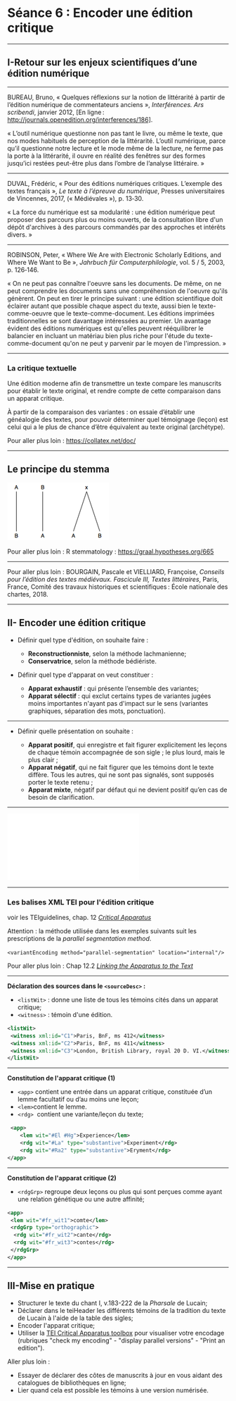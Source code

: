 
# Séance 6 : Encoder une édition critique 
---
## I-Retour sur les enjeux scientifiques d’une édition numérique
---
BUREAU, Bruno, « Quelques réflexions sur la notion de littérarité à partir de l’édition numérique de commentateurs anciens », *Interférences. Ars scribendi*, janvier 2012, [En ligne : http://journals.openedition.org/interferences/186].

« L’outil numérique questionne non pas tant le livre, ou même le texte, que nos modes habituels de perception de la littérarité. L’outil numérique, parce qu’il questionne notre lecture et le mode même de la lecture, ne ferme pas la porte à la littérarité, il ouvre en réalité des fenêtres sur des formes jusqu’ici restées peut-être plus dans l’ombre de l’analyse littéraire. » 

---
DUVAL, Frédéric, « Pour des éditions numériques critiques. L’exemple des textes français », *Le texte à l’épreuve du numérique*, Presses universitaires de Vincennes, 2017, (« Médiévales »), p. 13‑30.

« La force du numérique est sa modularité : une édition numérique peut proposer des parcours plus ou moins ouverts, de la consultation libre d'un dépôt d'archives à des parcours commandés par des approches et intérêts divers. » 

---

ROBINSON, Peter, « Where We Are with Electronic Scholarly Editions, and Where We Want to Be », *Jahrbuch für Computerphilologie*, vol. 5 / 5, 2003, p. 126‑146.

« On ne peut pas connaître l'oeuvre sans les documents. De même, on ne peut comprendre les documents sans une compréhension de l'oeuvre qu'ils génèrent. On peut en tirer le principe suivant : une édition scientifique doit éclairer autant que possible chaque aspect du texte, aussi bien le texte-comme-oeuvre que le texte-comme-document. Les éditions imprimées traditionnelles se sont davantage intéressées au premier. Un avantage évident des éditions numériques est qu'elles peuvent rééquilibrer le balancier en incluant un matériau bien plus riche pour l'étude du texte-comme-document qu'on ne peut y parvenir par le moyen de l'impression. » 

---

### La critique textuelle

Une édition moderne afin de transmettre un texte compare les manuscrits pour établir le texte original, et rendre compte de cette comparaison dans un apparat critique.

À partir de la comparaison des variantes : on essaie d’établir une généalogie des textes, pour pouvoir déterminer quel témoignage (leçon) est celui qui a le plus de chance d’être équivalent au texte original (archétype).

Pour aller plus loin :  https://collatex.net/doc/

---

## Le principe du stemma

![stemma](img/stemma.png)

Pour aller plus loin : 
R stemmatology : https://graal.hypotheses.org/665 

---

Pour aller plus loin : BOURGAIN, Pascale et VIELLIARD, Françoise, *Conseils pour l’édition des textes médiévaux. Fascicule III, Textes littéraires*, Paris, France, Comité des travaux historiques et scientifiques : École nationale des chartes, 2018.

---

## II- Encoder une édition critique

* Définir quel type d'édition, on souhaite faire :
	* **Reconstructionniste**, selon la méthode lachmanienne; 
	* **Conservatrice**, selon la méthode bédiériste.
	
* Définir quel type d'apparat on veut constituer :

	* **Apparat exhaustif** : qui présente l’ensemble des variantes;
	* **Apparat sélectif** : qui exclut certains types de variantes jugées moins importantes n'ayant pas d'impact sur le sens (variantes graphiques, séparation des mots, ponctuation).

---

* Définir quelle présentation on souhaite :

	* **Apparat positif**, qui enregistre et fait figurer explicitement les leçons de chaque témoin accompagnée de son sigle ; le plus lourd, mais le plus clair ;
	* **Apparat négatif**, qui ne fait figurer que les témoins dont le texte diffère. Tous les autres, qui ne sont pas signalés, sont supposés porter le texte retenu ;
	* **Apparat mixte**, négatif par défaut qui ne devient positif qu’en cas de besoin de clarification.

---

![apparat](./img/ExempleApparat.pdf)

---

### Les balises XML TEI pour l'édition critique

voir les TEIguidelines, chap. 12 [*Critical Apparatus*](http://www.tei-c.org/release/doc/tei-p5-doc/fr/html/TC.html)

Attention : la méthode utilisée dans les exemples suivants suit les prescriptions de la *parallel segmentation method*.

`<variantEncoding method="parallel-segmentation"
 location="internal"/>`

Pour aller plus loin : Chap 12.2 [*Linking the Apparatus to the Text*](http://www.tei-c.org/release/doc/tei-p5-doc/en/html/TC.html#TCAPLK)

---

**Déclaration des sources dans le `<sourceDesc>` :**
*  `<listWit>` : donne une liste de tous les témoins cités dans un apparat critique;
*  `<witness>` : témoin d'une édition.
```XML
<listWit>
 <witness xml:id="C1">Paris, BnF, ms 412</witness>
 <witness xml:id="C2">Paris, BnF, ms 411</witness>
 <witness xml:id="C3">London, British Library, royal 20 D. VI.</witness>
</listWit>
```

----

**Constitution de l'apparat critique (1)**

* `<app>` contient une entrée dans un apparat critique, constituée d’un lemme facultatif ou d’au moins une leçon;
* `<lem>`contient le lemme.
* `<rdg>`  contient une variante/leçon du texte;
```XML
 <app>
 	<lem wit="#El #Hg">Experience</lem>
 	<rdg wit="#La" type="substantive">Experiment</rdg>
 	<rdg wit="#Ra2" type="substantive">Eryment</rdg>
</app>
```

---
**Constitution de l'apparat critique (2)**

* `<rdgGrp>` regroupe deux leçons ou plus qui sont perçues comme ayant une relation génétique ou une autre affinité; 

```XML
<app>
 <lem wit="#fr_wit1">comte</lem>
 <rdgGrp type="orthographic">
  <rdg wit="#fr_wit2">cante</rdg>
  <rdg wit="#fr_wit3">contes</rdg>
 </rdgGrp>
</app>
```


---

## III-Mise en pratique

- Structurer le texte du chant I, v.183-222 de la *Pharsale* de Lucain;
- Déclarer dans le teiHeader les différents témoins de la tradition du texte de Lucain à l'aide de la table des sigles;
- Encoder l'apparat critique;
- Utiliser la [TEI Critical Apparatus toolbox](http://teicat.huma-num.fr) pour visualiser votre encodage (rubriques "check my encoding" - "display parallel versions" - "Print an edition").

Aller plus loin : 
- Essayer de déclarer des côtes de manuscrits à jour en vous aidant des catalogues de bibliothèques en ligne;
- Lier quand cela est possible les témoins à une version numérisée.
